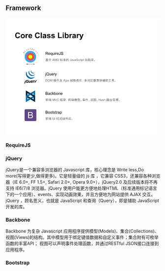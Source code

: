 ## Framework

![Rainbow 架构](..\images\class-lib.png)

### RequireJS

### jQuery
jQuery是一个兼容多浏览器的 Javascript 库，核心理念是 Write less,Do more(写得更少,做得更多)。它是轻量级的 js 库 ，它兼容 CSS3，还兼容各种浏览器（IE 6.0+, FF 1.5+, Safari 2.0+, Opera 9.0+），jQuery2.0 及后续版本将不再支持 IE6/7/8 浏览器。jQuery 使用户能更方便地处理HTML（标准通用标记语言下的一个应用）、events、实现动画效果，并且方便地为网站提供 AJAX 交互。jQuery ，顾名思义，也就是 JavaScript 和查询（Query），即是辅助 JavaScript 开发的库。

### Backbone
Backbone 为复杂 Javascript 应用程序提供模型(Models)、集合(Collections)、视图(Views)的结构。其中模型用于绑定键值数据和自定义事件；集合附有可枚举函数的丰富API； 视图可以声明事件处理函数，并通过RESTful JSON接口连接到应用程序。

### Bootstrap